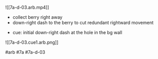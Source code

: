 

![[7a-d-03.arb.mp4]]
* collect berry right away
* down-right dash to the berry to cut redundant rightward movement

- cue:  initial down-right dash at the hole in the bg wall

![[7a-d-03.cue1.arb.png]]

#arb #7a #7a-d-03

